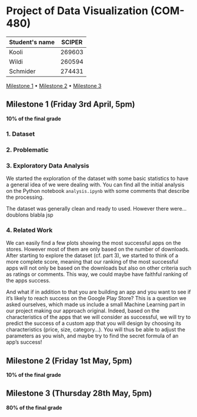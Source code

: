 # Project of Data Visualization (COM-480)

| Student's name | SCIPER |
| -------------- | ------ |
|     Kooli      | 269603 |
|     Wildi      | 260594 |
|     Schmider   | 274431 |

[Milestone 1](#milestone-1-friday-3rd-april-5pm) • [Milestone 2](#milestone-2-friday-1st-may-5pm) • [Milestone 3](#milestone-3-thursday-28th-may-5pm)

## Milestone 1 (Friday 3rd April, 5pm)

**10% of the final grade**
### 1. Dataset

### 2. Problematic

### 3. Exploratory Data Analysis
We started the exploration of the dataset with some basic statistics to have a general idea of we were dealing with. You can find all the initial analysis on the Python notebook `analysis.ipynb` with some comments that describe the processing.

The dataset was generally clean and ready to used. However there were… doublons blabla jsp

### 4. Related Work
We can easily find a few plots showing the most successful apps on the stores. However most of them are only based on the number of downloads. After starting to explore the dataset (cf. part 3), we started to think of a more complete score, meaning that our ranking of the most successful apps will not only be based on the downloads but also on other criteria such as ratings or comments. This way, we could maybe have faithful ranking of the apps success.

And what if in addition to that you are building an app and you want to see if it’s likely to reach success on the Google Play Store? This is a question we asked ourselves, which made us include a small Machine Learning part in our project making our approach original. Indeed, based on the characteristics of the apps that we will consider as successful, we will try to predict the success of a custom app that you will design by choosing its characteristics (price, size, category…). You will thus be able to adjust the parameters as you wish, and maybe try to find the secret formula of an app’s success!



## Milestone 2 (Friday 1st May, 5pm)

**10% of the final grade**




## Milestone 3 (Thursday 28th May, 5pm)

**80% of the final grade**

